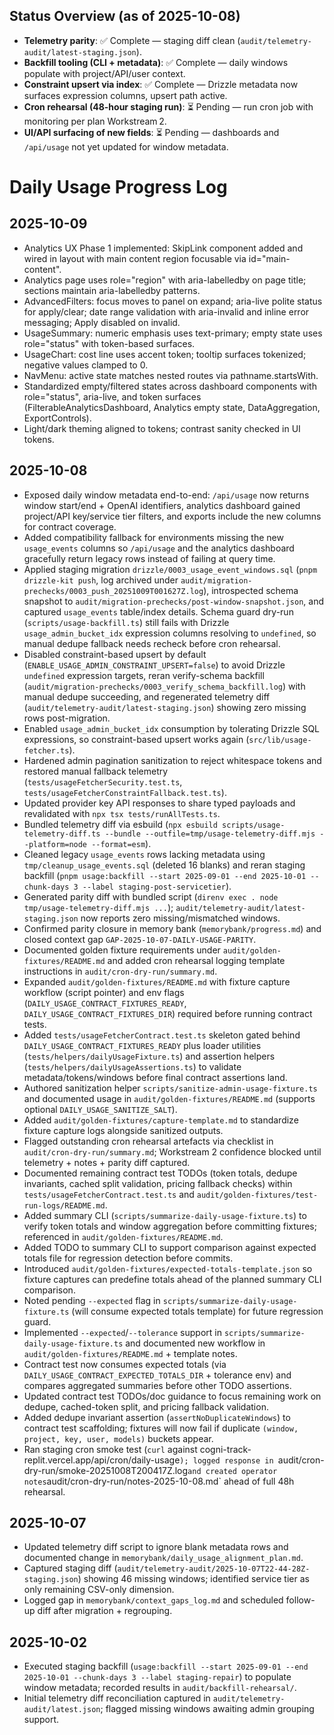 ## Status Overview (as of 2025-10-08)
- **Telemetry parity**: ✅ Complete — staging diff clean (`audit/telemetry-audit/latest-staging.json`).
- **Backfill tooling (CLI + metadata)**: ✅ Complete — daily windows populate with project/API/user context.
- **Constraint upsert via index**: ✅ Complete — Drizzle metadata now surfaces expression columns, upsert path active.
- **Cron rehearsal (48-hour staging run)**: ⏳ Pending — run cron job with monitoring per plan Workstream 2.
- **UI/API surfacing of new fields**: ⏳ Pending — dashboards and `/api/usage` not yet updated for window metadata.

# Daily Usage Progress Log

## 2025-10-09
- Analytics UX Phase 1 implemented: SkipLink component added and wired in layout with main content region focusable via id="main-content".
- Analytics page uses role="region" with aria-labelledby on page title; sections maintain aria-labelledby patterns.
- AdvancedFilters: focus moves to panel on expand; aria-live polite status for apply/clear; date range validation with aria-invalid and inline error messaging; Apply disabled on invalid.
- UsageSummary: numeric emphasis uses text-primary; empty state uses role="status" with token-based surfaces.
- UsageChart: cost line uses accent token; tooltip surfaces tokenized; negative values clamped to 0.
- NavMenu: active state matches nested routes via pathname.startsWith.
- Standardized empty/filtered states across dashboard components with role="status", aria-live, and token surfaces (FilterableAnalyticsDashboard, Analytics empty state, DataAggregation, ExportControls).
- Light/dark theming aligned to tokens; contrast sanity checked in UI tokens.

## 2025-10-08
- Exposed daily window metadata end-to-end: `/api/usage` now returns window start/end + OpenAI identifiers, analytics dashboard gained project/API key/service tier filters, and exports include the new columns for contract coverage.
- Added compatibility fallback for environments missing the new `usage_events` columns so `/api/usage` and the analytics dashboard gracefully return legacy rows instead of failing at query time.
- Applied staging migration `drizzle/0003_usage_event_windows.sql` (`pnpm drizzle-kit push`, log archived under `audit/migration-prechecks/0003_push_20251009T001627Z.log`), introspected schema snapshot to `audit/migration-prechecks/post-window-snapshot.json`, and captured `usage_events` table/index details. Schema guard dry-run (`scripts/usage-backfill.ts`) still fails with Drizzle `usage_admin_bucket_idx` expression columns resolving to `undefined`, so manual dedupe fallback needs recheck before cron rehearsal.
- Disabled constraint-based upsert by default (`ENABLE_USAGE_ADMIN_CONSTRAINT_UPSERT=false`) to avoid Drizzle `undefined` expression targets, reran verify-schema backfill (`audit/migration-prechecks/0003_verify_schema_backfill.log`) with manual dedupe succeeding, and regenerated telemetry diff (`audit/telemetry-audit/latest-staging.json`) showing zero missing rows post-migration.
- Enabled `usage_admin_bucket_idx` consumption by tolerating Drizzle SQL expressions, so constraint-based upsert works again (`src/lib/usage-fetcher.ts`).
- Hardened admin pagination sanitization to reject whitespace tokens and restored manual fallback telemetry (`tests/usageFetcherSecurity.test.ts`, `tests/usageFetcherConstraintFallback.test.ts`).
- Updated provider key API responses to share typed payloads and revalidated with `npx tsx tests/runAllTests.ts`.
- Bundled telemetry diff via esbuild (`npx esbuild scripts/usage-telemetry-diff.ts --bundle --outfile=tmp/usage-telemetry-diff.mjs --platform=node --format=esm`).
- Cleaned legacy `usage_events` rows lacking metadata using `tmp/cleanup_usage_events.sql` (deleted 16 blanks) and reran staging backfill (`pnpm usage:backfill --start 2025-09-01 --end 2025-10-01 --chunk-days 3 --label staging-post-servicetier`).
- Generated parity diff with bundled script (`direnv exec . node tmp/usage-telemetry-diff.mjs ...`); `audit/telemetry-audit/latest-staging.json` now reports zero missing/mismatched windows.
- Confirmed parity closure in memory bank (`memorybank/progress.md`) and closed context gap `GAP-2025-10-07-DAILY-USAGE-PARITY`.
- Documented golden fixture requirements under `audit/golden-fixtures/README.md` and added cron rehearsal logging template instructions in `audit/cron-dry-run/summary.md`.
- Expanded `audit/golden-fixtures/README.md` with fixture capture workflow (script pointer) and env flags (`DAILY_USAGE_CONTRACT_FIXTURES_READY`, `DAILY_USAGE_CONTRACT_FIXTURES_DIR`) required before running contract tests.
- Added `tests/usageFetcherContract.test.ts` skeleton gated behind `DAILY_USAGE_CONTRACT_FIXTURES_READY` plus loader utilities (`tests/helpers/dailyUsageFixture.ts`) and assertion helpers (`tests/helpers/dailyUsageAssertions.ts`) to validate metadata/tokens/windows before final contract assertions land.
- Authored sanitization helper `scripts/sanitize-admin-usage-fixture.ts` and documented usage in `audit/golden-fixtures/README.md` (supports optional `DAILY_USAGE_SANITIZE_SALT`).
- Added `audit/golden-fixtures/capture-template.md` to standardize fixture capture logs alongside sanitized outputs.
- Flagged outstanding cron rehearsal artefacts via checklist in `audit/cron-dry-run/summary.md`; Workstream 2 confidence blocked until telemetry + notes + parity diff captured.
- Documented remaining contract test TODOs (token totals, dedupe invariants, cached split validation, pricing fallback checks) within `tests/usageFetcherContract.test.ts` and `audit/golden-fixtures/test-run-logs/README.md`.
- Added summary CLI (`scripts/summarize-daily-usage-fixture.ts`) to verify token totals and window aggregation before committing fixtures; referenced in `audit/golden-fixtures/README.md`.
- Added TODO to summary CLI to support comparison against expected totals file for regression detection before commits.
- Introduced `audit/golden-fixtures/expected-totals-template.json` so fixture captures can predefine totals ahead of the planned summary CLI comparison.
- Noted pending `--expected` flag in `scripts/summarize-daily-usage-fixture.ts` (will consume expected totals template) for future regression guard.
- Implemented `--expected`/`--tolerance` support in `scripts/summarize-daily-usage-fixture.ts` and documented new workflow in `audit/golden-fixtures/README.md` + template notes.
- Contract test now consumes expected totals (via `DAILY_USAGE_CONTRACT_EXPECTED_TOTALS_DIR` + tolerance env) and compares aggregated summaries before other TODO assertions.
- Updated contract test TODOs/doc guidance to focus remaining work on dedupe, cached-token split, and pricing fallback validation.
- Added dedupe invariant assertion (`assertNoDuplicateWindows`) to contract test scaffolding; fixtures will now fail if duplicate `(window, project, key, user, models)` buckets appear.
- Ran staging cron smoke test (`curl` against cogni-track-replit.vercel.app/api/cron/daily-usage`); logged response in `audit/cron-dry-run/smoke-20251008T200417Z.log` and created operator notes `audit/cron-dry-run/notes-2025-10-08.md` ahead of full 48h rehearsal.

## 2025-10-07
- Updated telemetry diff script to ignore blank metadata rows and documented change in `memorybank/daily_usage_alignment_plan.md`.
- Captured staging diff (`audit/telemetry-audit/2025-10-07T22-44-28Z-staging.json`) showing 46 missing windows; identified service tier as only remaining CSV-only dimension.
- Logged gap in `memorybank/context_gaps_log.md` and scheduled follow-up diff after migration + regrouping.

## 2025-10-02
- Executed staging backfill (`usage:backfill --start 2025-09-01 --end 2025-10-01 --chunk-days 3 --label staging-repair`) to populate window metadata; recorded results in `audit/backfill-rehearsal/`.
- Initial telemetry diff reconciliation captured in `audit/telemetry-audit/latest.json`; flagged missing windows awaiting admin grouping support.
